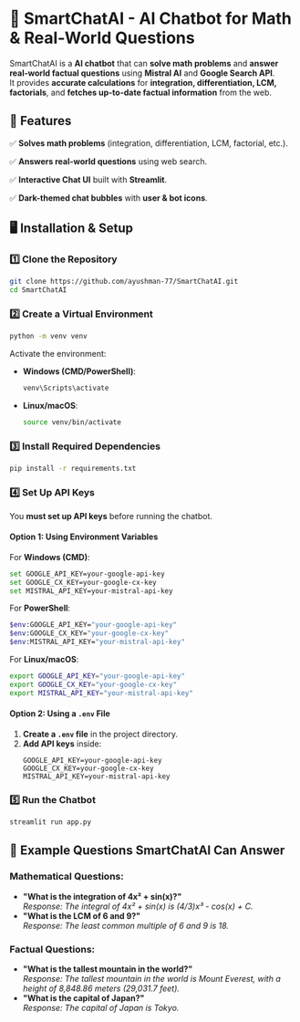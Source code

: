 # 🤖 SmartChatAI - AI Chatbot for Math & Real-World Questions

SmartChatAI is a **AI chatbot** that can **solve math problems** and **answer real-world factual questions** using **Mistral AI** and **Google Search API**.  
It provides **accurate calculations** for **integration, differentiation, LCM, factorials**, and **fetches up-to-date factual information** from the web.  

## 🚀 Features
✅ **Solves math problems** (integration, differentiation, LCM, factorial, etc.).

✅ **Answers real-world questions** using web search.

✅ **Interactive Chat UI** built with **Streamlit**.

✅ **Dark-themed chat bubbles** with **user & bot icons**.

## 🖥️ Installation & Setup

### 1️⃣ Clone the Repository
```sh
git clone https://github.com/ayushman-77/SmartChatAI.git
cd SmartChatAI
```

### 2️⃣ Create a Virtual Environment
```sh
python -m venv venv
```
Activate the environment:  
- **Windows (CMD/PowerShell)**:  
  ```sh
  venv\Scripts\activate
  ```
- **Linux/macOS**:  
  ```sh
  source venv/bin/activate
  ```

### 3️⃣ Install Required Dependencies
```sh
pip install -r requirements.txt
```

### 4️⃣ Set Up API Keys
You **must set up API keys** before running the chatbot.  

#### **Option 1: Using Environment Variables**
For **Windows (CMD)**:
```sh
set GOOGLE_API_KEY=your-google-api-key
set GOOGLE_CX_KEY=your-google-cx-key
set MISTRAL_API_KEY=your-mistral-api-key
```

For **PowerShell**:
```sh
$env:GOOGLE_API_KEY="your-google-api-key"
$env:GOOGLE_CX_KEY="your-google-cx-key"
$env:MISTRAL_API_KEY="your-mistral-api-key"
```

For **Linux/macOS**:
```sh
export GOOGLE_API_KEY="your-google-api-key"
export GOOGLE_CX_KEY="your-google-cx-key"
export MISTRAL_API_KEY="your-mistral-api-key"
```

#### **Option 2: Using a `.env` File**
1. **Create a `.env` file** in the project directory.
2. **Add API keys** inside:
   ```
   GOOGLE_API_KEY=your-google-api-key
   GOOGLE_CX_KEY=your-google-cx-key
   MISTRAL_API_KEY=your-mistral-api-key
   ```

### 5️⃣ Run the Chatbot
```sh
streamlit run app.py
```

## 🧠 Example Questions SmartChatAI Can Answer
### **Mathematical Questions:**
- **"What is the integration of 4x² + sin(x)?"**  
  *Response: The integral of 4x² + sin(x) is (4/3)x³ - cos(x) + C.*
- **"What is the LCM of 6 and 9?"**  
  *Response: The least common multiple of 6 and 9 is 18.*

### **Factual Questions:**
- **"What is the tallest mountain in the world?"**  
  *Response: The tallest mountain in the world is Mount Everest, with a height of 8,848.86 meters (29,031.7 feet).*
- **"What is the capital of Japan?"**  
  *Response: The capital of Japan is Tokyo.*
